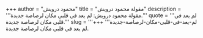 +++
author = "محمود درويش"
title = "مقولة محمود درويش"
description = '''مقولة محمود درويش: لم يعد في قلبي مكان لرصاصة جديدة.'''
quote = '''لم يعد في قلبي مكان لرصاصة جديدة.'''
slug = '''لم-يعد-في-قلبي-مكان-لرصاصة-جديدة'''
+++
لم يعد في قلبي مكان لرصاصة جديدة.

